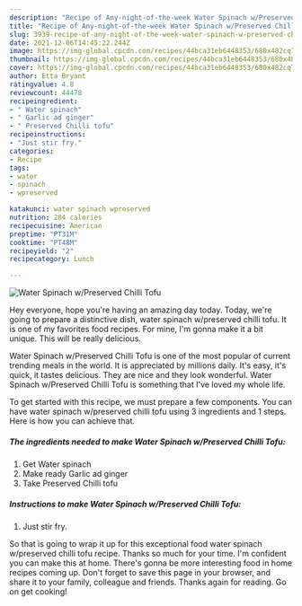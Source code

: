 ```yaml
---
description: "Recipe of Any-night-of-the-week Water Spinach w/Preserved Chilli Tofu"
title: "Recipe of Any-night-of-the-week Water Spinach w/Preserved Chilli Tofu"
slug: 3939-recipe-of-any-night-of-the-week-water-spinach-w-preserved-chilli-tofu
date: 2021-12-06T14:45:22.244Z
image: https://img-global.cpcdn.com/recipes/44bca31eb6448353/680x482cq70/water-spinach-wpreserved-chilli-tofu-recipe-main-photo.jpg
thumbnail: https://img-global.cpcdn.com/recipes/44bca31eb6448353/680x482cq70/water-spinach-wpreserved-chilli-tofu-recipe-main-photo.jpg
cover: https://img-global.cpcdn.com/recipes/44bca31eb6448353/680x482cq70/water-spinach-wpreserved-chilli-tofu-recipe-main-photo.jpg
author: Etta Bryant
ratingvalue: 4.8
reviewcount: 44478
recipeingredient:
- " Water spinach"
- " Garlic ad ginger"
- " Preserved Chilli tofu"
recipeinstructions:
- "Just stir fry."
categories:
- Recipe
tags:
- water
- spinach
- wpreserved

katakunci: water spinach wpreserved 
nutrition: 284 calories
recipecuisine: American
preptime: "PT31M"
cooktime: "PT48M"
recipeyield: "2"
recipecategory: Lunch

---
```



![Water Spinach w/Preserved Chilli Tofu](https://img-global.cpcdn.com/recipes/44bca31eb6448353/680x482cq70/water-spinach-wpreserved-chilli-tofu-recipe-main-photo.jpg)

Hey everyone, hope you're having an amazing day today. Today, we're going to prepare a distinctive dish, water spinach w/preserved chilli tofu. It is one of my favorites food recipes. For mine, I'm gonna make it a bit unique. This will be really delicious.



Water Spinach w/Preserved Chilli Tofu is one of the most popular of current trending meals in the world. It is appreciated by millions daily. It's easy, it's quick, it tastes delicious. They are nice and they look wonderful. Water Spinach w/Preserved Chilli Tofu is something that I've loved my whole life.


To get started with this recipe, we must prepare a few components. You can have water spinach w/preserved chilli tofu using 3 ingredients and 1 steps. Here is how you can achieve that.

<!--inarticleads1-->

##### The ingredients needed to make Water Spinach w/Preserved Chilli Tofu:

1. Get  Water spinach
1. Make ready  Garlic ad ginger
1. Take  Preserved Chilli tofu




<!--inarticleads2-->

##### Instructions to make Water Spinach w/Preserved Chilli Tofu:

1. Just stir fry.




So that is going to wrap it up for this exceptional food water spinach w/preserved chilli tofu recipe. Thanks so much for your time. I'm confident you can make this at home. There's gonna be more interesting food in home recipes coming up. Don't forget to save this page in your browser, and share it to your family, colleague and friends. Thanks again for reading. Go on get cooking!
